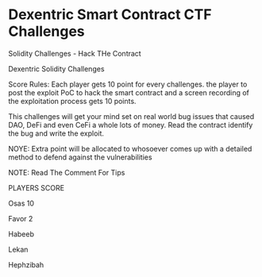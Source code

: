 # Dexentric Smart Contract CTF Challenges
Solidity Challenges - Hack THe Contract 

Dexentric Solidity Challenges 


Score Rules:
Each player gets 10 point for every challenges. the player to post the exploit PoC to hack the smart contract and a screen recording of the exploitation process gets 10 points.

This challenges will get your mind set on real world bug issues that caused DAO, DeFi and even CeFi a whole lots of money. Read the contract identify the bug and write the exploit. 

NOYE: Extra point will be allocated to whosoever comes up with a detailed method to defend against the vulnerabilities 

NOTE: Read The Comment For Tips



PLAYERS     SCORE

Osas        10

Favor       2

Habeeb

Lekan

Hephzibah
